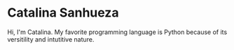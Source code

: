 # Catalina Sanhueza 
Hi, I'm Catalina. My favorite programming language is Python because of its
versitility and intutitive nature. 
